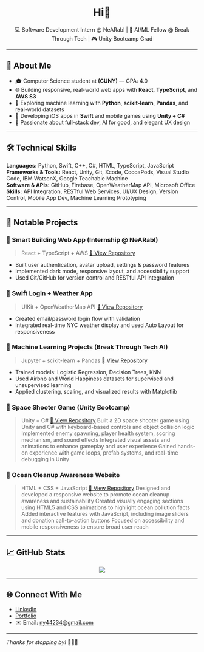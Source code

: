 <h1 align="center">Hi👋</h1>

<p align="center">
  💻 Software Development Intern @ NeARabl | 🤖 AI/ML Fellow @ Break Through Tech | 🎮 Unity Bootcamp Grad  
</p>

---

## 🚀 About Me

- 🎓 Computer Science student at **(CUNY)** — GPA: 4.0  
- 🌐 Building responsive, real-world web apps with **React**, **TypeScript**, and **AWS S3**  
- 🤖 Exploring machine learning with **Python**, **scikit-learn**, **Pandas**, and real-world datasets  
- 📱 Developing iOS apps in **Swift** and mobile games using **Unity + C#**  
- 🌟 Passionate about full-stack dev, AI for good, and elegant UX design

---

## 🛠 Technical Skills

**Languages:** Python, Swift, C++, C#, HTML, TypeScript, JavaScript  
**Frameworks & Tools:** React, Unity, Git, Xcode, CocoaPods, Visual Studio Code, IBM WatsonX, Google Teachable Machine  
**Software & APIs:** GitHub, Firebase, OpenWeatherMap API, Microsoft Office  
**Skills:** API Integration, RESTful Web Services, UI/UX Design, Version Control, Mobile App Dev, Machine Learning Prototyping  

---

## 📂 Notable Projects

### 🏢 Smart Building Web App (Internship @ NeARabl)
> React + TypeScript + AWS
[🔗 View Repository](https://github.com/yourusername/nearabl-webapp) 
- Built user authentication, avatar upload, settings & password features  
- Implemented dark mode, responsive layout, and accessibility support  
- Used Git/GitHub for version control and RESTful API integration  

### 📱 Swift Login + Weather App
> UIKit + OpenWeatherMap API
[🔗 View Repository](https://github.com/FreshTaurus/Nearabl-Swift-Login-Weather-App.git)  
- Created email/password login flow with validation  
- Integrated real-time NYC weather display and used Auto Layout for responsiveness  

### 🤖 Machine Learning Projects (Break Through Tech AI)
> Jupyter + scikit-learn + Pandas
[🔗 View Repository](https://github.com/yourusername/nearabl-webapp) 
- Trained models: Logistic Regression, Decision Trees, KNN  
- Used Airbnb and World Happiness datasets for supervised and unsupervised learning  
- Applied clustering, scaling, and visualized results with Matplotlib
  
### 🚀 Space Shooter Game (Unity Bootcamp)
> Unity + C#
[🔗 View Repository](https://github.com/FreshTaurus/SpaceShooterByXYL.git) 
Built a 2D space shooter game using Unity and C# with keyboard-based controls and object collision logic
Implemented enemy spawning, player health system, scoring mechanism, and sound effects
Integrated visual assets and animations to enhance gameplay and user experience
Gained hands-on experience with game loops, prefab systems, and real-time debugging in Unity

### 🌊 Ocean Cleanup Awareness Website
> HTML + CSS + JavaScript
[🔗 View Repository](https://github.com/FreshTaurus/ocean-cleanup.git) 
Designed and developed a responsive website to promote ocean cleanup awareness and sustainability
Created visually engaging sections using HTML5 and CSS animations to highlight ocean pollution facts
Added interactive features with JavaScript, including image sliders and donation call-to-action buttons
Focused on accessibility and mobile responsiveness to ensure broad user reach
---

## 📈 GitHub Stats

<p align="center">
  <img src="https://github-readme-stats.vercel.app/api?username=FreshTaurus&show_icons=true&theme=tokyonight" />
</p>

---

## 🌐 Connect With Me

- [LinkedIn](linkedin.com/in/taylor-l-478880173)
- [Portfolio](https://your-portfolio-link.com)  
- ✉️ Email: ny44234@gmail.com

---

_Thanks for stopping by!_ 👩‍💻✨
